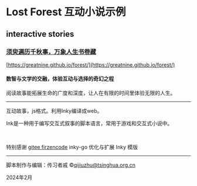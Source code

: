 # Lost Forest  互动小说示例

## interactive stories

### [须臾遍历千秋事，万象人生书卷藏](https://greatnine.github.io/forest/)
[https://greatnine.github.io/forest/](https://greatnine.github.io/forest/)

#### 数智与文学的交融，体验互动与选择的奇幻之程


阅读故事能拓展生命的广度和深度，让人在有限的时间里体验无限的人生。

----

互动故事，js格式。利用Inky编译成web。

Ink是一种用于编写交互式叙事的脚本语言，常用于游戏和交互式小说中。

<br>

特别感谢 [gitee firzencode](https://gitee.com/firzencode) inky-go 优化与扩展 Inky 模版

----

脚本制作与编辑：传习者戚 ©qijiuzhu@tsinghua.org.cn 

2024年2月  
